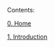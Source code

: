 
<p class="">Contents:</p>
<p><a class="" href="https://englishadam.github.io/pres-wm/index.html">0. Home</a></p>
<p><a class="" href="https://englishadam.github.io/pres-wm/introduction.html">1. Introduction</a></p>












































































































































